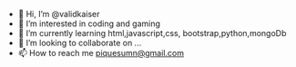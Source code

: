 - 👋 Hi, I’m @validkaiser
- 👀 I’m interested in coding and gaming
- 🌱 I’m currently learning html,javascript,css, bootstrap,python,mongoDb
- 💞️ I’m looking to collaborate on ...
- 📫 How to reach me piquesumn@gmail.com

<!---
validkaiser/validkaiser is a ✨ special ✨ repository because its `README.md` (this file) appears on your GitHub profile.
You can click the Preview link to take a look at your changes.
--->
